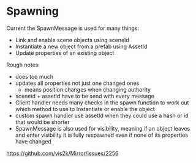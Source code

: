 # Spawning

Current the SpawnMessage is used for many things:
- Link and enable scene objects using sceneId
- Instantiate a new object from a prefab using AssetId
- Update properties of an existing object


Rough notes:
- does too much
- updates all properties not just one changed ones
    - means position changes when changing authority
- sceneid + assetid have to be send with every message
- Client handler needs many checks in the spawn function to work out which method to use to Instantiate or enable the object
- custom spawn handler use assetId when they could use a hash or id that would be shorter
- SpawnMessage is also used for visibility, meaning if an object leaves and enter visibility it is fully respawned even if none of its properties have changed

https://github.com/vis2k/Mirror/issues/2256